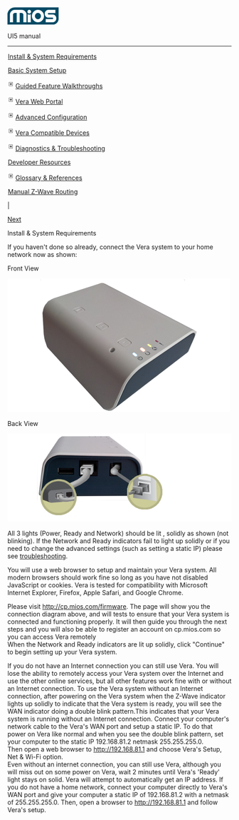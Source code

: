 ![](skins/mios/images/logo.png)

UI5 manual

  
---  
  
![](images/spacer.gif)[Install & System
Requirements](index.html#!docs5/installation_and_system_requirements_en_3lite_all.md)

![](images/spacer.gif)[Basic System Setup ](index.html#!docs5/getting_started_en_3lite_all.md)

![](skins/mios/images/plus.gif)[Guided Feature Walkthroughs
](features_en_3lite_all.html)

![](skins/mios/images/plus.gif)[Vera Web Portal](index.html#!docs5/web_portal_en_3lite_all.md)

![](skins/mios/images/plus.gif)[Advanced
Configuration](index.html#!docs5/advanced_configuration_en_3lite_all.md)

![](skins/mios/images/plus.gif)[Vera Compatible
Devices](index.html#!docs5/supported_hardware_en_3lite_all.md)

![](skins/mios/images/plus.gif)[Diagnostics &
Troubleshooting](index.html#!docs5/troubleshooting_en_3lite_all.md)

![](images/spacer.gif)[Developer Resources](index.html#!docs5/developers_en_3lite_all.md)

![](skins/mios/images/plus.gif)[Glossary &
References](index.html#!docs5/reference_en_3lite_all.md)

![](images/spacer.gif)[Manual Z-Wave Routing](index.html#!docs5/ManualRoute_en_3lite_all.md)

|

[Next](index.html#!docs5/getting_started_en_3lite_all.md)

Install & System Requirements

  
If you haven't done so already, connect the Vera system to your home network
now as shown:  
  
Front View  
  
![](/images/mios/veralite_front.PNG)  
  
Back View  
  
![](/images/mios/veralite_back.PNG)  
  
All 3 lights (Power, Ready and Network) should be lit , solidly as shown (not
blinking). If the Network and Ready  indicators fail to light up solidly or if
you need to change the advanced settings (such as setting a static IP) please
see [troubleshooting](index.html#!docs5/network_troubleshooting_en_all_all.md).  
  
  
You will use a web browser to setup and maintain your Vera system.  All modern
browsers should work fine so long as you have not disabled JavaScript or
cookies.  Vera is tested for compatibility with Microsoft Internet Explorer,
Firefox, Apple Safari, and Google Chrome.  
  
Please visit <http://cp.mios.com/firmware>. The page will show you the
connection diagram above, and will tests to ensure that your Vera system is
connected and functioning properly. It will then guide you through the next
steps and you will also be able to register an account on cp.mios.com so you
can access Vera remotely  
When the Network and Ready  indicators are lit up solidly, click "Continue" to
begin setting up your Vera system.  
  
If you do not have an Internet connection you can still use Vera. You will
lose the ability to remotely access your Vera system over the Internet and use
the other online services, but all other features work fine with or without an
Internet connection. To use the Vera system without an Internet connection,
after powering on the Vera system when the Z-Wave indicator lights up solidly
to indicate that the Vera system is ready, you will see the WAN indicator
doing a double blink pattern.This indicates that your Vera system is running
without an Internet connection. Connect your computer's network cable to the
Vera's WAN port and setup a static IP. To do that power on Vera like normal
and when you see the double blink pattern, set your computer to the static IP
192.168.81.2 netmask 255.255.255.0.  
Then open a web browser to http://192.168.81.1 and choose Vera's Setup, Net &
Wi-Fi option.  
Even without an internet connection, you can still use Vera, although you will
miss out on some power on Vera, wait 2 minutes until Vera's 'Ready' light
stays on solid. Vera will attempt to automatically get an IP address. If you
do not have a home network, connect your computer directly to Vera's WAN port
and give your computer a static IP of 192.168.81.2 with a netmask of
255.255.255.0. Then, open a browser to http://192.168.81.1 and follow Vera's
setup.  

  

